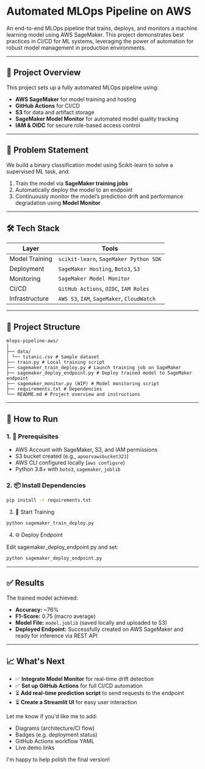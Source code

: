 # Automated MLOps Pipeline on AWS

An end-to-end MLOps pipeline that trains, deploys, and monitors a machine learning model using AWS SageMaker. This project demonstrates best practices in CI/CD for ML systems, leveraging the power of automation for robust model management in production environments.

---

## 🚀 Project Overview

This project sets up a fully automated MLOps pipeline using:

- **AWS SageMaker** for model training and hosting  
- **GitHub Actions** for CI/CD  
- **S3** for data and artifact storage  
- **SageMaker Model Monitor** for automated model quality tracking  
- **IAM & OIDC** for secure role-based access control

---

## 🧠 Problem Statement

We build a binary classification model using Scikit-learn to solve a supervised ML task, and:

1. Train the model via **SageMaker training jobs**
2. Automatically deploy the model to an endpoint
3. Continuously monitor the model’s prediction drift and performance degradation using **Model Monitor**

---

## 🛠️ Tech Stack

| Layer           | Tools                                         |
|----------------|-----------------------------------------------|
| Model Training | `scikit-learn`, `SageMaker Python SDK`        |
| Deployment     | `SageMaker Hosting`, `Boto3`, `S3`            |
| Monitoring     | `SageMaker Model Monitor`                     |
| CI/CD          | `GitHub Actions`, `OIDC`, `IAM Roles`         |
| Infrastructure | `AWS S3`, `IAM`, `SageMaker`, `CloudWatch`    |

---

## 📁 Project Structure

```
mlops-pipeline-aws/
│
├── data/
│ └── titanic.csv # Sample dataset
├── train.py # Local training script
├── sagemaker_train_deploy.py # Launch training job on SageMaker
├── sagemaker_deploy_endpoint.py # Deploy trained model to SageMaker endpoint
├── sagemaker_monitor.py (WIP) # Model monitoring script
├── requirements.txt # Dependencies
└── README.md # Project overview and instructions

```

---

## 🔧 How to Run

### 1. 🔑 Prerequisites

- AWS Account with SageMaker, S3, and IAM permissions
- S3 bucket created (e.g., `apoorvawsbucket321`)
- AWS CLI configured locally (`aws configure`)
- Python 3.8+ with `boto3`, `sagemaker`, `joblib`

### 2. 📦 Install Dependencies

```bash
pip install -r requirements.txt
```

3. 🚂 Start Training

```bash
python sagemaker_train_deploy.py
```

4. 🌐 Deploy Endpoint

Edit sagemaker_deploy_endpoint.py and set:

```bash
python sagemaker_deploy_endpoint.py
```

---

## ✅ Results

The trained model achieved:

- **Accuracy:** ~76%
- **F1-Score:** 0.75 (macro average)
- **Model File:** `model.joblib` (saved locally and uploaded to S3)
- **Deployed Endpoint:** Successfully created on AWS SageMaker and ready for inference via REST API

---

## 📈 What's Next

- ✅ **Integrate Model Monitor** for real-time drift detection  
- ✅ **Set up GitHub Actions** for full CI/CD automation  
- ⏳ **Add real-time prediction script** to send requests to the endpoint  
- ⏳ **Create a Streamlit UI** for easy user interaction  


Let me know if you'd like me to add:
- Diagrams (architecture/CI flow)
- Badges (e.g. deployment status)
- GitHub Actions workflow YAML
- Live demo links

I'm happy to help polish the final version!
